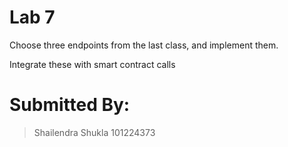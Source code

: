 # Lab 7

Choose three endpoints from the last class, and implement them.

Integrate these with smart contract calls 


# Submitted By:
> Shailendra Shukla
> 101224373
